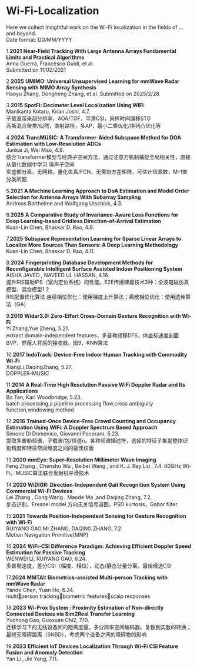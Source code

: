 # Wi-Fi-Localization
Here we collect insightful work on the Wi-Fi localization in the fields of ... and beyond.  
Date format: DD/MM/YYYY  

1.**2021**  **Near-Field Tracking With Large Antenna Arrays Fundamental Limits and Practical Algorithms**  
Anna Guerra, Francesco Guidi, et al.  
Submitted on 11/02/2021

2.**2025**  **UMIMO: Universal Unsupervised Learning for mmWave Radar Sensing with MIMO Array Synthesis**  
Haoyu Zhang, Dongheng Zhang, et al. 
Submitted on 2025/2/28

3.**2015**  **SpotFi: Decimeter Level Localization Using WiFi**  
Manikanta Kotaru, Kiran Joshi, 4.7.  
子载波带来超分辨率，AOA/TOF，平滑CSI，采样时间偏移STO  
高斯混合聚类/似然，直射路径，多AP，最小二乘优化/序列凸优化等

4.**2024**  **TransMUSIC: A Transformer-Aided Subspace Method for DOA Estimation with Low-Resolution ADCs**  
Junkai Ji, Wei Mao, 4.9.  
结合Transformer模型与经典子空间方法，通过注意力机制捕捉全局相关性，直接从量化数据中学习 噪声子空间  
实虚部分离，无网格，量化失真/FCN，无需协方差矩阵，可估计信源数，M-1类分类问题

5.**2021**  **A Machine Learning Approach to DoA Estimation and Model Order Selection for Antenna Arrays With Subarray Sampling**  
Andreas Barthelme and Wolfgang Utschick, 4.3.

6.**2025**  **A Comparative Study of Invariance-Aware Loss Functions for Deep Learning-based Gridless Direction-of-Arrival Estimation**  
Kuan-Lin Chen, Bhaskar D. Rao, 4.9.

7.**2025**  **Subspace Representation Learning for Sparse Linear Arrays to Localize More Sources Than Sensors: A Deep Learning Methodology**  
Kuan-Lin Chen, Bhaskar D. Rao, 4.11.  

8.**2024**  **Fingerprinting Database Development Methods for Reconfigurable Intelligent Surface Assisted Indoor Positioning System**  
AISHA JAVED , NAVEED UL HASSAN, 4.16.  
提升RIS辅助IPS（室内定位系统）的性能。E2E传播建模技术3种：全波电磁仿真模型、混合模型1 2  
RIS配置优化算法 连续相位优化：使用梯度上升算法；离散相位优化：使用遗传算法（GA）

9.**2019**  **Widar3.0: Zero-Effort Cross-Domain Gesture Recognition with Wi-Fi**  
Yi Zhang,Yue Zheng, 5.21.   
extract domain-independent features，多普勒频移DFS，体坐标速度剖面BVP，屏蔽人背后的接收器。图9，KNN算法  

10.**2017**  **IndoTrack: Device-Free Indoor Human Tracking with Commodity Wi-Fi**  
XiangLi,DaqingZhang, 5.27.  
DOPPLER-MUSIC

11.**2014**  **A Real-Time High Resolution Passive WiFi Doppler Radar and Its Applications**  
Bo Tan, Karl Woodbridge, 5.23.  
batch processing,a pipeline processing flow,cross ambiguity function,windowing method

12.**2016**  **Trained-Once Device-Free Crowd Counting and Occupancy Estimation Using WiFi: A Doppler Spectrum Based Approach**  
Simone Di Domenico, Giovanni Pecoraro, 5.23.  
提取多普勒频谱，子载波/包/信道n。各种频谱描述符，选择的特征子集是整体识别精度和特征空间维度之间的最佳权衡

13.**2020**  **mmEye: Super-Resolution Millimeter Wave Imaging**  
Feng Zhang , Chenshu Wu , Beibei Wang , and K. J. Ray Liu , 7.4. 
60GHz Wi-Fi，MUSIC算法联合发射机平滑技术

14.**2020**  **WiDIGR: Direction-Independent Gait Recognition System Using Commercial Wi-Fi Devices**  
Lei Zhang , Cong Wang , Maode Ma ,and Daqing Zhang, 7.2.  
步态识别，Fresnel model 方向无关信号谱图，PSD kurtosis，Gabor filter

15.**2021**  **Towards Position-Independent Sensing for Gesture Recognition with Wi-Fi**  
RUIYANG GAO,MI ZHANG, DAQING ZHANG, 7.2.  
Motion Navigation Primitive(MNP)

16.**2024**  **WiFi-CSI Difference Paradigm: Achieving Efficient Doppler Speed Estimation for Passive Tracking**  
WENWEI LI, RUIYANG GAO, 6.24.  
多普勒速度，差分CSI（幅度、相位），动态/静态分量分离，最佳候选CSI

17.**2024**  **MMTAI: Biometrics-assisted Multi-person Tracking with mmWave Radar**  
Yande Chen, Yuan He, 6.24.   
multiperson tracking，biometric features，scalp responses

18.**2023**  **Wi-Prox System : Proximity Estimation of Non-directly Connected Devices via Sim2Real Transfer Learning**  
Yuchong Gao, Guoxuan Chi2, 7.10.   
迁移学习下的无线设备间的距离度量，多分辨率空间编码器。复数到实数的转换；最短无障碍距离（SNBD），考虑两个设备之间的障碍物的影响

19.**2023**  **Efficient IoT Devices Localization Through Wi-Fi CSI Feature Fusion and Anomaly Detection**  
Yan Li , Jie Yang, 7.11.   
